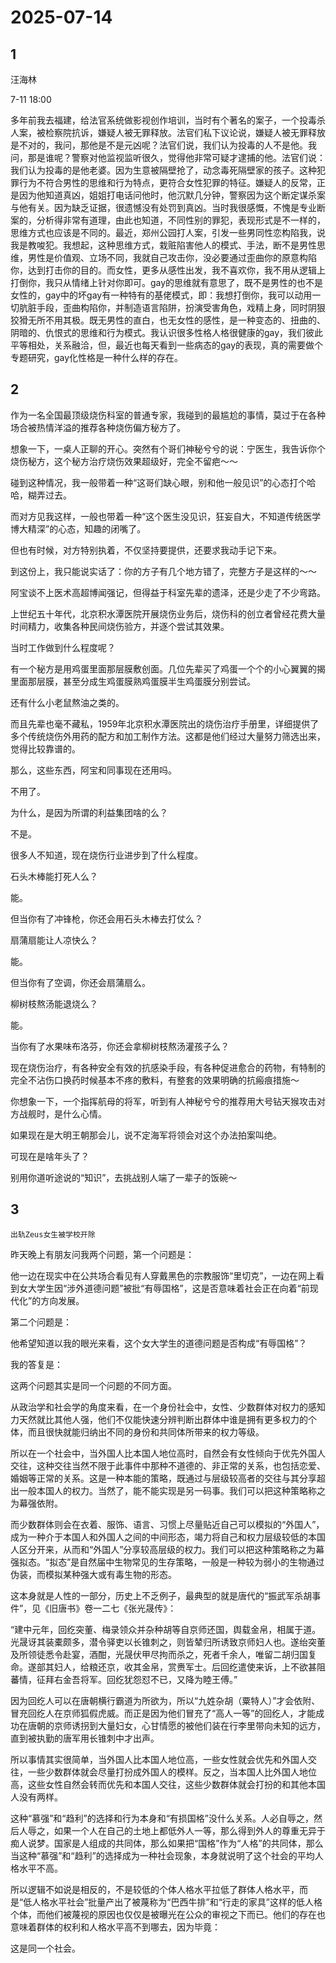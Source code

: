 # 2025-07-14

## 1

汪海林

7-11 18:00

多年前我去福建，给法官系统做影视创作培训，当时有个著名的案子，一个投毒杀人案，被检察院抗诉，嫌疑人被无罪释放。法官们私下议论说，嫌疑人被无罪释放是不对的，我问，那他是不是元凶呢？法官们说，我们认为投毒的人不是他。我问，那是谁呢？警察对他监视监听很久，觉得他非常可疑才逮捕的他。法官们说：我们认为投毒的是他老婆。因为生意被隔壁抢了，动念毒死隔壁家的孩子。这种犯罪行为不符合男性的思维和行为特点，更符合女性犯罪的特征。嫌疑人的反常，正是因为他知道真凶，姐姐打电话问他时，他沉默几分钟，警察因为这个断定谋杀案与他有关。因为缺乏证据，很遗憾没有处罚到真凶。当时我很感慨，不愧是专业断案的，分析得非常有道理，由此也知道，不同性别的罪犯，表现形式是不一样的，思维方式也应该是不同的。最近，郑州公园打人案，引发一些男同性恋构陷我，说我是教唆犯。我想起，这种思维方式，栽赃陷害他人的模式、手法，断不是男性思维，男性是价值观、立场不同，我就自己攻击你，没必要通过歪曲你的原意构陷你，达到打击你的目的。而女性，更多从感性出发，我不喜欢你，我不用从逻辑上打倒你，我只从情绪上针对你即可。gay的思维就有意思了，既不是男性的也不是女性的，gay中的坏gay有一种特有的基佬模式，即：我想打倒你，我可以动用一切肮脏手段，歪曲构陷你，并制造语言陷阱，扮演受害角色，戏精上身，同时阴狠狡猾无所不用其极。既无男性的直白，也无女性的感性，是一种变态的、扭曲的、阴暗的、仇恨式的思维和行为模式。我认识很多性格人格很健康的gay，我们彼此平等相处，关系融洽，但，最近也每天看到一些病态的gay的表现，真的需要做个专题研究，gay化性格是一种什么样的存在。



## 2

作为一名全国最顶级烧伤科室的普通专家，我碰到的最尴尬的事情，莫过于在各种场合被热情洋溢的推荐各种烧伤偏方秘方了。

想象一下，一桌人正聊的开心。突然有个哥们神秘兮兮的说：宁医生，我告诉你个烧伤秘方，这个秘方治疗烧伤效果超级好，完全不留疤～～

碰到这种情况，我一般带着一种“这哥们缺心眼，别和他一般见识”的心态打个哈哈，糊弄过去。

而对方见我这样，一般也带着一种“这个医生没见识，狂妄自大，不知道传统医学博大精深”的心态，知趣的闭嘴了。

但也有时候，对方特别执着，不仅坚持要提供，还要求我动手记下来。

到这份上，我只能说实话了：你的方子有几个地方错了，完整方子是这样的～～

阿宝谈不上医术高超博闻强记，但得益于科室先辈的遗泽，还是少走了不少弯路。

上世纪五十年代，北京积水潭医院开展烧伤业务后，烧伤科的创立者曾经花费大量时间精力，收集各种民间烧伤验方，并逐个尝试其效果。

当时工作做到什么程度呢？

有一个秘方是用鸡蛋里面那层膜敷创面。几位先辈买了鸡蛋一个个的小心翼翼的揭里面那层膜，甚至分成生鸡蛋膜熟鸡蛋膜半生鸡蛋膜分别尝试。

还有什么小老鼠熬油之类的。

而且先辈也毫不藏私，1959年北京积水潭医院出的烧伤治疗手册里，详细提供了多个传统烧伤外用药的配方和加工制作方法。这都是他们经过大量努力筛选出来，觉得比较靠谱的。

那么，这些东西，阿宝和同事现在还用吗。

不用了。

为什么，是因为所谓的利益集团啥的么？

不是。

很多人不知道，现在烧伤行业进步到了什么程度。

石头木棒能打死人么？

能。

但当你有了冲锋枪，你还会用石头木棒去打仗么？

扇蒲扇能让人凉快么？

能。

但当你有了空调，你还会扇蒲扇么。

柳树枝熬汤能退烧么？

能。

当你有了水果味布洛芬，你还会拿柳树枝熬汤灌孩子么？

现在烧伤治疗，有各种安全有效的抗感染手段，有各种促进愈合的药物，有特制的完全不沾伤口换药时候基本不疼的敷料，有整套的效果明确的抗瘢痕措施～

你想象一下，一个指挥航母的将军，听到有人神秘兮兮的推荐用大号钻天猴攻击对方战舰时，是什么心情。

如果现在是大明王朝那会儿，说不定海军将领会对这个办法拍案叫绝。

可现在是啥年头了？

别用你道听途说的“知识”，去挑战别人端了一辈子的饭碗～



## 3

`出轨Zeus女生被学校开除`

昨天晚上有朋友问我两个问题，第一个问题是：

他一边在现实中在公共场合看见有人穿戴黑色的宗教服饰“里切克”，一边在网上看到女大学生因“涉外道德问题”被批“有辱国格”，这是否意味着社会正在向着“前现代化”的方向发展。

第二个问题是：

他希望知道以我的眼光来看，这个女大学生的道德问题是否构成“有辱国格”？

我的答复是：

这两个问题其实是同一个问题的不同方面。

从政治学和社会学的角度来看，在一个身份社会中，女性、少数群体对权力的感知力天然就比其他人强，他们不仅能快速分辨判断出群体中谁是拥有更多权力的个体，而且很快就能归纳出不同的身份和共同体所带来的权力等级。

所以在一个社会中，当外国人比本国人地位高时，自然会有女性倾向于优先外国人交往，这种交往当然不限于此事件中那种不道德的、非正常的关系，也包括恋爱、婚姻等正常的关系。这是一种本能的策略，既通过与层级较高者的交往与其分享超出一般本国人的权力。当然了，能不能实现是另一码事。我们可以把这种策略称之为幕强依附。

而少数群体则会在衣着、服饰、语言、习惯上尽量贴近自己可以模拟的“外国人”，成为一种介于本国人和外国人之间的中间形态，竭力将自己和权力层级较低的本国人区分开来，从而和“外国人”分享较高层级的权力。我们可以把这种策略称之为幕强拟态。“拟态”是自然届中生物常见的生存策略，一般是一种较为弱小的生物通过伪装，而模拟某种强大或有毒生物的形态。

这本身就是人性的一部分，历史上不乏例子，最典型的就是唐代的“振武军杀胡事件”，见《旧唐书》卷一二七《张光晟传》：

“建中元年，回纥突董、梅录领众并杂种胡等自京师还国，舆载金帛，相属于道。光晟讶其装橐颇多，潜令驿吏以长锥刺之，则皆辇归所诱致京师妇人也。遂绐突董及所领徒悉令赴宴，酒酣，光晟伏甲尽拘而杀之，死者千余人，唯留二胡归国复命。遂部其妇人，给粮还京，收其金帛，赏赉军士。后回纥遣使来诉，上不欲甚阻蕃情，征拜右金吾将军。回纥犹怨怼不已，又降为睦王傅。”

因为回纥人可以在唐朝横行霸道为所欲为，所以“九姓杂胡（粟特人）”才会依附、冒充回纥人在京师狐假虎威。而正是因为他们冒充了“高人一等”的回纥人，才能成功在唐朝的京师诱拐到大量妇女，心甘情愿的被他们装在行李里带向未知的远方，直到被执勤的唐军用长锥刺中才出声。

所以事情其实很简单，当外国人比本国人地位高，一些女性就会优先和外国人交往，一些少数群体就会尽量打扮成外国人的模样。反之，当本国人比外国人地位高，这些女性自然会转而优先和本国人交往，这些少数群体就会打扮的和其他本国人没有两样。

这种“慕强”和“趋利”的选择和行为本身和“有损国格”没什么关系。人必自辱之，然后人辱之，如果一个人在自己的土地上都低外人一等，那么得到外人的尊重无异于痴人说梦。国家是人组成的共同体，那么如果把“国格”作为“人格”的共同体，那么当这种“慕强”和“趋利”的选择成为一种社会现象，本身就说明了这个社会的平均人格水平不高。

所以逻辑不如说是相反的，不是较低的个体人格水平拉低了群体人格水平，而是“低人格水平社会”批量产出了被蔑称为“巴西牛排”和“行走的家具”这样的低人格个体，而他们被蔑视的原因也仅仅是被曝光在公众的审视之下而已。他们的存在也意味着群体的权利和人格水平高不到哪去，因为毕竟：

这是同一个社会。




